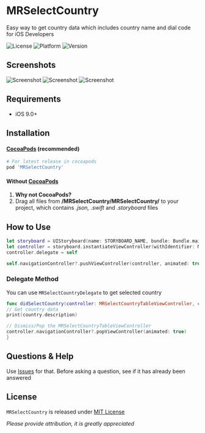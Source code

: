 # MRSelectCountry
Easy way to get country data which includes country name and dial code for iOS Developers

![License](https://img.shields.io/cocoapods/l/MRSelectCountry.svg) 
![Platform](https://img.shields.io/cocoapods/p/MRSelectCountry.svg)
![Version](https://img.shields.io/cocoapods/v/MRSelectCountry.svg)

## Screenshots

![Screenshot](https://github.com/mrazam110/MRSelectCountry/blob/master/screenshots/1.png) ![Screenshot](https://github.com/mrazam110/MRSelectCountry/blob/master/screenshots/2.png) ![Screenshot](https://github.com/mrazam110/MRSelectCountry/blob/master/screenshots/3.png)


## Requirements

* iOS 9.0+

## Installation

#### [CocoaPods](https://cocoapods.org/) (recommended)

````ruby
# For latest release in cocoapods
pod 'MRSelectCountry'
````

#### Without [CocoaPods](https://cocoapods.org/)

1. **Why not CocoaPods?**
2. Drag all files from **/MRSelectCountry/MRSelectCountry/** to your project, which contains *.json, .swift* and *.storyboard* files

## How to Use

````swift
let storyboard = UIStoryboard(name: STORYBOARD_NAME, bundle: Bundle.main)
let controller = storyboard.instantiateViewController(withIdentifier: MRSELECTCOUNTRYCONTROLLER_IDENTIFIER) as! MRSelectCountryTableViewController
controller.delegate = self

self.navigationController?.pushViewController(controller, animated: true)
````

### Delegate Method

You can use `MRSelectCountryDelegate` to get selected country
````swift
func didSelectCountry(controller: MRSelectCountryTableViewController, country: MRCountry) {
// Get country data
print(country.description)

// Dismiss/Pop the MRSelectCountryTableViewController
controller.navigationController?.popViewController(animated: true)
}
````

## Questions & Help

Use [Issues](https://github.com/mrazam110/MRSelectCounttry/issues) for that. Before asking a question, see if it has already been answered

## License

`MRSelectCountry` is released under [MIT License](https://github.com/mrazam110/MRSelectCounttry/blob/master/LICENSE)

*Please provide attribution, it is greatly appreciated*
